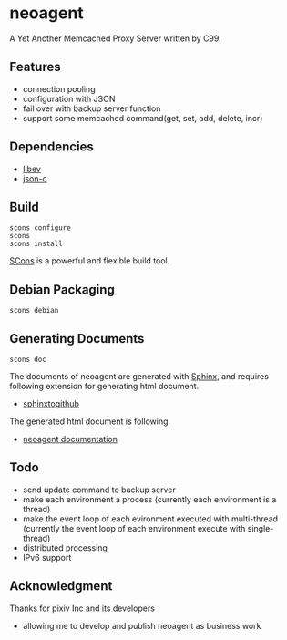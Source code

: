 neoagent
===========
A Yet Another Memcached Proxy Server written by C99.

## Features

  - connection pooling
  - configuration with JSON
  - fail over with backup server function
  - support some memcached command(get, set, add, delete, incr)

## Dependencies

  - [libev](http://software.schmorp.de/pkg/libev.html)
  - [json-c](http://oss.metaparadigm.com/json-c/)

## Build

    scons configure
    scons 
    scons install

[SCons](http://www.scons.org/) is a powerful and flexible build tool.

## Debian Packaging

    scons debian

## Generating Documents

    scons doc

The documents of neoagent are generated with [Sphinx](http://sphinx.pocoo.org/), and requires following extension for generating html document.

  - [sphinxtogithub](https://github.com/michaeljones/sphinx-to-github)

The generated html document is following.

  - [neoagent documentation](http://cubicdaiya.github.com/neoagent/)

## Todo

  - send update command to backup server
  - make each environment a process (currently each environment is a thread)
  - make the event loop of each evironment executed with multi-thread (currently the event loop of each environment execute with single-thread)
  - distributed processing
  - IPv6 support

## Acknowledgment

Thanks for pixiv Inc and its developers 

  - allowing me to develop and publish neoagent as business work
